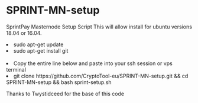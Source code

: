 
# SPRINT-MN-setup 

 SprintPay Masternode Setup Script  This will allow install for ubuntu versions 18.04 or 16.04.

<li>sudo apt-get update
<li>sudo apt-get install git
<br><br>
<li>Copy the entire line below and paste into your ssh session or vps terminal
 <li>git clone https://github.com/CryptoTool-eu/SPRINT-MN-setup.git && cd SPRINT-MN-setup && bash sprint-setup.sh
  
  
 Thanks to Twystidceed for the base of this code <br>
